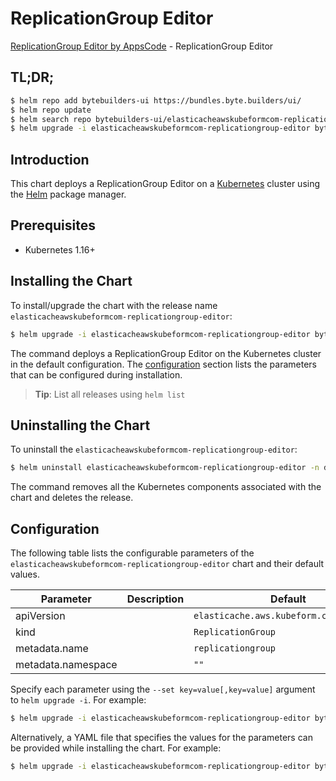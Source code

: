 # ReplicationGroup Editor

[ReplicationGroup Editor by AppsCode](https://byte.builders) - ReplicationGroup Editor

## TL;DR;

```bash
$ helm repo add bytebuilders-ui https://bundles.byte.builders/ui/
$ helm repo update
$ helm search repo bytebuilders-ui/elasticacheawskubeformcom-replicationgroup-editor --version=v0.4.16
$ helm upgrade -i elasticacheawskubeformcom-replicationgroup-editor bytebuilders-ui/elasticacheawskubeformcom-replicationgroup-editor -n default --create-namespace --version=v0.4.16
```

## Introduction

This chart deploys a ReplicationGroup Editor on a [Kubernetes](http://kubernetes.io) cluster using the [Helm](https://helm.sh) package manager.

## Prerequisites

- Kubernetes 1.16+

## Installing the Chart

To install/upgrade the chart with the release name `elasticacheawskubeformcom-replicationgroup-editor`:

```bash
$ helm upgrade -i elasticacheawskubeformcom-replicationgroup-editor bytebuilders-ui/elasticacheawskubeformcom-replicationgroup-editor -n default --create-namespace --version=v0.4.16
```

The command deploys a ReplicationGroup Editor on the Kubernetes cluster in the default configuration. The [configuration](#configuration) section lists the parameters that can be configured during installation.

> **Tip**: List all releases using `helm list`

## Uninstalling the Chart

To uninstall the `elasticacheawskubeformcom-replicationgroup-editor`:

```bash
$ helm uninstall elasticacheawskubeformcom-replicationgroup-editor -n default
```

The command removes all the Kubernetes components associated with the chart and deletes the release.

## Configuration

The following table lists the configurable parameters of the `elasticacheawskubeformcom-replicationgroup-editor` chart and their default values.

|     Parameter      | Description |                      Default                       |
|--------------------|-------------|----------------------------------------------------|
| apiVersion         |             | <code>elasticache.aws.kubeform.com/v1alpha1</code> |
| kind               |             | <code>ReplicationGroup</code>                      |
| metadata.name      |             | <code>replicationgroup</code>                      |
| metadata.namespace |             | <code>""</code>                                    |


Specify each parameter using the `--set key=value[,key=value]` argument to `helm upgrade -i`. For example:

```bash
$ helm upgrade -i elasticacheawskubeformcom-replicationgroup-editor bytebuilders-ui/elasticacheawskubeformcom-replicationgroup-editor -n default --create-namespace --version=v0.4.16 --set apiVersion=elasticache.aws.kubeform.com/v1alpha1
```

Alternatively, a YAML file that specifies the values for the parameters can be provided while
installing the chart. For example:

```bash
$ helm upgrade -i elasticacheawskubeformcom-replicationgroup-editor bytebuilders-ui/elasticacheawskubeformcom-replicationgroup-editor -n default --create-namespace --version=v0.4.16 --values values.yaml
```
